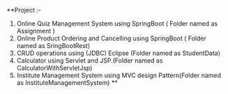 **Project :- 
1. Online Quiz Management System using SpringBoot ( Folder named as Assignment )
2. Online Product Ordering and Cancelling using SpringBoot ( Folder named as SringBootRest)
3. CRUD operations using (JDBC) Eclipse (Folder named as StudentData)
4. Calculator using Servlet and JSP.(Folder named as CalculatorWithServletJsp)
5. Institute Management System using MVC design Pattern(Folder named as InstituteManagementSystem)
**
